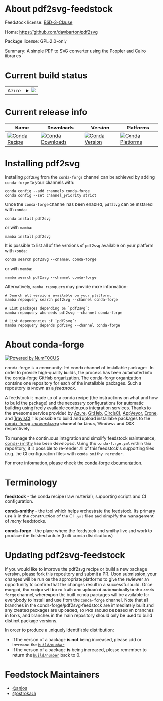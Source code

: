 About pdf2svg-feedstock
=======================

Feedstock license: [BSD-3-Clause](https://github.com/conda-forge/pdf2svg-feedstock/blob/main/LICENSE.txt)

Home: https://github.com/dawbarton/pdf2svg

Package license: GPL-2.0-only

Summary: A simple PDF to SVG converter using the Poppler and Cairo libraries

Current build status
====================


<table>
    
  <tr>
    <td>Azure</td>
    <td>
      <details>
        <summary>
          <a href="https://dev.azure.com/conda-forge/feedstock-builds/_build/latest?definitionId=8555&branchName=main">
            <img src="https://dev.azure.com/conda-forge/feedstock-builds/_apis/build/status/pdf2svg-feedstock?branchName=main">
          </a>
        </summary>
        <table>
          <thead><tr><th>Variant</th><th>Status</th></tr></thead>
          <tbody><tr>
              <td>linux_64</td>
              <td>
                <a href="https://dev.azure.com/conda-forge/feedstock-builds/_build/latest?definitionId=8555&branchName=main">
                  <img src="https://dev.azure.com/conda-forge/feedstock-builds/_apis/build/status/pdf2svg-feedstock?branchName=main&jobName=linux&configuration=linux%20linux_64_" alt="variant">
                </a>
              </td>
            </tr><tr>
              <td>linux_aarch64</td>
              <td>
                <a href="https://dev.azure.com/conda-forge/feedstock-builds/_build/latest?definitionId=8555&branchName=main">
                  <img src="https://dev.azure.com/conda-forge/feedstock-builds/_apis/build/status/pdf2svg-feedstock?branchName=main&jobName=linux&configuration=linux%20linux_aarch64_" alt="variant">
                </a>
              </td>
            </tr><tr>
              <td>osx_64</td>
              <td>
                <a href="https://dev.azure.com/conda-forge/feedstock-builds/_build/latest?definitionId=8555&branchName=main">
                  <img src="https://dev.azure.com/conda-forge/feedstock-builds/_apis/build/status/pdf2svg-feedstock?branchName=main&jobName=osx&configuration=osx%20osx_64_" alt="variant">
                </a>
              </td>
            </tr><tr>
              <td>osx_arm64</td>
              <td>
                <a href="https://dev.azure.com/conda-forge/feedstock-builds/_build/latest?definitionId=8555&branchName=main">
                  <img src="https://dev.azure.com/conda-forge/feedstock-builds/_apis/build/status/pdf2svg-feedstock?branchName=main&jobName=osx&configuration=osx%20osx_arm64_" alt="variant">
                </a>
              </td>
            </tr>
          </tbody>
        </table>
      </details>
    </td>
  </tr>
</table>

Current release info
====================

| Name | Downloads | Version | Platforms |
| --- | --- | --- | --- |
| [![Conda Recipe](https://img.shields.io/badge/recipe-pdf2svg-green.svg)](https://anaconda.org/conda-forge/pdf2svg) | [![Conda Downloads](https://img.shields.io/conda/dn/conda-forge/pdf2svg.svg)](https://anaconda.org/conda-forge/pdf2svg) | [![Conda Version](https://img.shields.io/conda/vn/conda-forge/pdf2svg.svg)](https://anaconda.org/conda-forge/pdf2svg) | [![Conda Platforms](https://img.shields.io/conda/pn/conda-forge/pdf2svg.svg)](https://anaconda.org/conda-forge/pdf2svg) |

Installing pdf2svg
==================

Installing `pdf2svg` from the `conda-forge` channel can be achieved by adding `conda-forge` to your channels with:

```
conda config --add channels conda-forge
conda config --set channel_priority strict
```

Once the `conda-forge` channel has been enabled, `pdf2svg` can be installed with `conda`:

```
conda install pdf2svg
```

or with `mamba`:

```
mamba install pdf2svg
```

It is possible to list all of the versions of `pdf2svg` available on your platform with `conda`:

```
conda search pdf2svg --channel conda-forge
```

or with `mamba`:

```
mamba search pdf2svg --channel conda-forge
```

Alternatively, `mamba repoquery` may provide more information:

```
# Search all versions available on your platform:
mamba repoquery search pdf2svg --channel conda-forge

# List packages depending on `pdf2svg`:
mamba repoquery whoneeds pdf2svg --channel conda-forge

# List dependencies of `pdf2svg`:
mamba repoquery depends pdf2svg --channel conda-forge
```


About conda-forge
=================

[![Powered by
NumFOCUS](https://img.shields.io/badge/powered%20by-NumFOCUS-orange.svg?style=flat&colorA=E1523D&colorB=007D8A)](https://numfocus.org)

conda-forge is a community-led conda channel of installable packages.
In order to provide high-quality builds, the process has been automated into the
conda-forge GitHub organization. The conda-forge organization contains one repository
for each of the installable packages. Such a repository is known as a *feedstock*.

A feedstock is made up of a conda recipe (the instructions on what and how to build
the package) and the necessary configurations for automatic building using freely
available continuous integration services. Thanks to the awesome service provided by
[Azure](https://azure.microsoft.com/en-us/services/devops/), [GitHub](https://github.com/),
[CircleCI](https://circleci.com/), [AppVeyor](https://www.appveyor.com/),
[Drone](https://cloud.drone.io/welcome), and [TravisCI](https://travis-ci.com/)
it is possible to build and upload installable packages to the
[conda-forge](https://anaconda.org/conda-forge) [anaconda.org](https://anaconda.org/)
channel for Linux, Windows and OSX respectively.

To manage the continuous integration and simplify feedstock maintenance,
[conda-smithy](https://github.com/conda-forge/conda-smithy) has been developed.
Using the ``conda-forge.yml`` within this repository, it is possible to re-render all of
this feedstock's supporting files (e.g. the CI configuration files) with ``conda smithy rerender``.

For more information, please check the [conda-forge documentation](https://conda-forge.org/docs/).

Terminology
===========

**feedstock** - the conda recipe (raw material), supporting scripts and CI configuration.

**conda-smithy** - the tool which helps orchestrate the feedstock.
                   Its primary use is in the construction of the CI ``.yml`` files
                   and simplify the management of *many* feedstocks.

**conda-forge** - the place where the feedstock and smithy live and work to
                  produce the finished article (built conda distributions)


Updating pdf2svg-feedstock
==========================

If you would like to improve the pdf2svg recipe or build a new
package version, please fork this repository and submit a PR. Upon submission,
your changes will be run on the appropriate platforms to give the reviewer an
opportunity to confirm that the changes result in a successful build. Once
merged, the recipe will be re-built and uploaded automatically to the
`conda-forge` channel, whereupon the built conda packages will be available for
everybody to install and use from the `conda-forge` channel.
Note that all branches in the conda-forge/pdf2svg-feedstock are
immediately built and any created packages are uploaded, so PRs should be based
on branches in forks, and branches in the main repository should only be used to
build distinct package versions.

In order to produce a uniquely identifiable distribution:
 * If the version of a package **is not** being increased, please add or increase
   the [``build/number``](https://docs.conda.io/projects/conda-build/en/latest/resources/define-metadata.html#build-number-and-string).
 * If the version of a package **is** being increased, please remember to return
   the [``build/number``](https://docs.conda.io/projects/conda-build/en/latest/resources/define-metadata.html#build-number-and-string)
   back to 0.

Feedstock Maintainers
=====================

* [@anjos](https://github.com/anjos/)
* [@ostrokach](https://github.com/ostrokach/)

